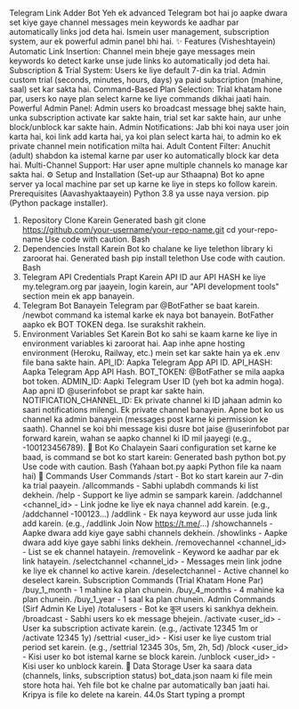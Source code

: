 Telegram Link Adder Bot
Yeh ek advanced Telegram bot hai jo aapke dwara set kiye gaye channel messages mein keywords ke aadhar par automatically links jod deta hai. Ismein user management, subscription system, aur ek powerful admin panel bhi hai.
✨ Features (Visheshtayein)
Automatic Link Insertion: Channel mein bheje gaye messages mein keywords ko detect karke unse jude links ko automatically jod deta hai.
Subscription & Trial System: Users ke liye default 7-din ka trial. Admin custom trial (seconds, minutes, hours, days) ya paid subscription (mahine, saal) set kar sakta hai.
Command-Based Plan Selection: Trial khatam hone par, users ko naye plan select karne ke liye commands dikhai jaati hain.
Powerful Admin Panel: Admin users ko broadcast message bhej sakte hain, unka subscription activate kar sakte hain, trial set kar sakte hain, aur unhe block/unblock kar sakte hain.
Admin Notifications: Jab bhi koi naya user join karta hai, koi link add karta hai, ya koi plan select karta hai, to admin ko ek private channel mein notification milta hai.
Adult Content Filter: Anuchit (adult) shabdon ka istemal karne par user ko automatically block kar deta hai.
Multi-Channel Support: Har user apne multiple channels ko manage kar sakta hai.
⚙️ Setup and Installation (Set-up aur Sthaapna)
Bot ko apne server ya local machine par set up karne ke liye in steps ko follow karein.
Prerequisites (Aavashyaktaayein)
Python 3.8 ya usse naya version.
pip (Python package installer).
1. Repository Clone Karein
Generated bash
git clone https://github.com/your-username/your-repo-name.git
cd your-repo-name
Use code with caution.
Bash
2. Dependencies Install Karein
Bot ko chalane ke liye telethon library ki zaroorat hai.
Generated bash
pip install telethon
Use code with caution.
Bash
3. Telegram API Credentials Prapt Karein
API ID aur API HASH ke liye my.telegram.org par jaayein, login karein, aur "API development tools" section mein ek app banayein.
4. Telegram Bot Banayein
Telegram par @BotFather se baat karein.
/newbot command ka istemal karke ek naya bot banayein.
BotFather aapko ek BOT TOKEN dega. Ise surakshit rakhein.
5. Environment Variables Set Karein
Bot ko sahi se kaam karne ke liye in environment variables ki zaroorat hai. Aap inhe apne hosting environment (Heroku, Railway, etc.) mein set kar sakte hain ya ek .env file bana sakte hain.
API_ID: Aapka Telegram App API ID.
API_HASH: Aapka Telegram App API Hash.
BOT_TOKEN: @BotFather se mila aapka bot token.
ADMIN_ID: Aapki Telegram User ID (yeh bot ka admin hoga). Aap apni ID @userinfobot se prapt kar sakte hain.
NOTIFICATION_CHANNEL_ID: Ek private channel ki ID jahaan admin ko saari notifications milengi.
Ek private channel banayein.
Apne bot ko us channel ka admin banayein (messages post karne ki permission ke saath).
Channel se koi bhi message kisi dusre bot jaise @userinfobot par forward karein, wahan se aapko channel ki ID mil jaayegi (e.g., -100123456789).
🚀 Bot Ko Chalayein
Saari configuration set karne ke baad, is command se bot ko start karein:
Generated bash
python bot.py
Use code with caution.
Bash
(Yahaan bot.py aapki Python file ka naam hai)
📝 Commands
User Commands
/start - Bot ko start karein aur 7-din ka trial paayein.
/allcommands - Sabhi uplabdh commands ki list dekhein.
/help - Support ke liye admin se sampark karein.
/addchannel <channel_id> - Link jodne ke liye ek naya channel add karein. (e.g., /addchannel -100123...)
/addlink <text> <link> - Ek naya keyword aur usse juda link add karein. (e.g., /addlink Join Now https://t.me/...)
/showchannels - Aapke dwara add kiye gaye sabhi channels dekhein.
/showlinks - Aapke dwara add kiye gaye sabhi links dekhein.
/removechannel <channel_id> - List se ek channel hatayein.
/removelink <text> - Keyword ke aadhar par ek link hatayein.
/selectchannel <channel_id> - Messages mein link jodne ke liye ek channel ko active karein.
/deselectchannel - Active channel ko deselect karein.
Subscription Commands (Trial Khatam Hone Par)
/buy_1_month - 1 mahine ka plan chunein.
/buy_4_months - 4 mahine ka plan chunein.
/buy_1_year - 1 saal ka plan chunein.
Admin Commands (Sirf Admin Ke Liye)
/totalusers - Bot ke कुल users ki sankhya dekhein.
/broadcast <message> - Sabhi users ko ek message bhejein.
/activate <user_id> <duration> - User ka subscription activate karein. (e.g., /activate 12345 1m or /activate 12345 1y)
/settrial <user_id> <duration> - Kisi user ke liye custom trial period set karein. (e.g., /settrial 12345 30s, 5m, 2h, 5d)
/block <user_id> - Kisi user ko bot istemal karne se block karein.
/unblock <user_id> - Kisi user ko unblock karein.
💾 Data Storage
User ka saara data (channels, links, subscription status) bot_data.json naam ki file mein store hota hai. Yeh file bot ke chalne par automatically ban jaati hai. Kripya is file ko delete na karein.
44.0s
Start typing a prompt
